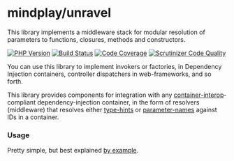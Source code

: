 mindplay/unravel
================

This library implements a middleware stack for modular resolution of parameters
to functions, closures, methods and constructors.

[![PHP Version](https://img.shields.io/badge/php-5.4%2B-blue.svg)](https://packagist.org/packages/mindplay/unravel)
[![Build Status](https://travis-ci.org/mindplay-dk/middleman.svg)](https://travis-ci.org/mindplay-dk/unravel)
[![Code Coverage](https://scrutinizer-ci.com/g/mindplay-dk/unravel/badges/coverage.png?b=master)](https://scrutinizer-ci.com/g/mindplay-dk/unravel/?branch=master)
[![Scrutinizer Code Quality](https://scrutinizer-ci.com/g/mindplay-dk/unravel/badges/quality-score.png?b=master)](https://scrutinizer-ci.com/g/mindplay-dk/unravel/?branch=master)

You can use this library to implement invokers or factories, in Dependency Injection
containers, controller dispatchers in web-frameworks, and so forth.

This library provides components for integration with any
[container-interop](https://github.com/container-interop/container-interop)-compliant 
dependency-injection container, in the form of resolvers (middleware) that resolves
either [type-hints](src/resolvers/ContainerTypeResolver.php) or
[parameter-names](src/resolvers/ContainerNameResolver.php) against IDs in a container.

### Usage

Pretty simple, but best explained [by example](test/example.php).
